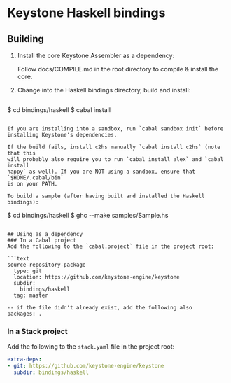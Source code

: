 # Keystone Haskell bindings
## Building
1. Install the core Keystone Assembler as a dependency:

   Follow docs/COMPILE.md in the root directory to compile & install the core.
2. Change into the Haskell bindings directory, build and install:

    ```
$ cd bindings/haskell
$ cabal install
```

If you are installing into a sandbox, run `cabal sandbox init` before
installing Keystone's dependencies.

If the build fails, install c2hs manually `cabal install c2hs` (note that this
will probably also require you to run `cabal install alex` and `cabal install
happy` as well). If you are NOT using a sandbox, ensure that `$HOME/.cabal/bin`
is on your PATH.

To build a sample (after having built and installed the Haskell bindings):

```
$ cd bindings/haskell
$ ghc --make samples/Sample.hs
```

## Using as a dependency
### In a Cabal project
Add the following to the `cabal.project` file in the project root:

```text
source-repository-package
  type: git
  location: https://github.com/keystone-engine/keystone
  subdir:
    bindings/haskell
  tag: master

-- if the file didn't already exist, add the following also
packages: .
```

### In a Stack project
Add the following to the `stack.yaml` file in the project root:

```yaml
extra-deps:
- git: https://github.com/keystone-engine/keystone
  subdir: bindings/haskell
```

